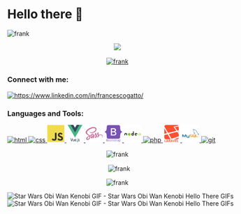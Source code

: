 <h1>Hello there 👋</h1>

<p align="left"> 
  <img src="https://komarev.com/ghpvc/?username=nothung429&label=Profile%20views&color=0e75b6&style=flat" alt="frank" /> 
</p>

<p align="center">
    <img src="https://readme-typing-svg.herokuapp.com?color=34eb49&width=380&height=85&lines=Hello+there+...;I'm+a+web+developer+from+Italy;I+hope+you+will+find...;...my+profile+interesting!&center=true"></a>
</p>

<p align="center"> 
  <a href="https://github.com/ryo-ma/github-profile-trophy">
    <img src="https://github-profile-trophy.vercel.app/?username=nothung429" alt="frank" />
  </a>
</p>

<h3 align="left">Connect with me:</h3>

<p align="left">
  <a href="https://www.linkedin.com/in/francesco-gatto-59a326248/" target="blank">
    <img align="center" src="https://raw.githubusercontent.com/rahuldkjain/github-profile-readme-generator/master/src/images/icons/Social/linked-in-alt.svg" alt="https://www.linkedin.com/in/francescogatto/" height="30" width="40" />
  </a>
</p>

<h3 align="left">Languages and Tools:</h3>

<p align="left"> 
  <a href="https://www.w3schools.com/html/" target="_blank" rel="noreferrer"> 
    <img src="https://cdn.jsdelivr.net/gh/devicons/devicon/icons/html5/html5-original-wordmark.svg" alt="html" width="40" height="40"/>
  </a>  
  <a href="https://www.w3schools.com/css/" target="_blank" rel="noreferrer"> 
    <img src="https://cdn.jsdelivr.net/gh/devicons/devicon/icons/css3/css3-original-wordmark.svg" alt="css" width="40" height="40"/> 
  </a> 
  <a href="https://developer.mozilla.org/en-US/docs/Web/JavaScript" target="_blank" rel="noreferrer">
    <img src="https://raw.githubusercontent.com/devicons/devicon/master/icons/javascript/javascript-original.svg" alt="javascript" width="40" height="40"/>
  </a>
  <a href="https://vuejs.org/" target="_blank" rel="noreferrer"> 
    <img src="https://raw.githubusercontent.com/devicons/devicon/master/icons/vuejs/vuejs-original-wordmark.svg" alt="vuejs" width="40" height="40"/> 
  </a> 
  <a href="https://sass-lang.com" target="_blank" rel="noreferrer">
    <img src="https://raw.githubusercontent.com/devicons/devicon/master/icons/sass/sass-original.svg" alt="sass" width="40" height="40"/> 
  </a>
  <a href="https://getbootstrap.com" target="_blank" rel="noreferrer"> 
    <img src="https://raw.githubusercontent.com/devicons/devicon/master/icons/bootstrap/bootstrap-plain-wordmark.svg" alt="bootstrap" width="40" height="40"/> 
  </a> 
  <a href="https://nodejs.org" target="_blank" rel="noreferrer"> 
    <img src="https://raw.githubusercontent.com/devicons/devicon/master/icons/nodejs/nodejs-original-wordmark.svg" alt="nodejs" width="40" height="40"/> 
  </a> 
  <a href="https://nodejs.org" target="_blank" rel="noreferrer"> 
    <img src="https://cdn.jsdelivr.net/gh/devicons/devicon/icons/php/php-plain.svg" alt="php" width="40" height="40"/>
  </a> 
  <a href="https://laravel.com/" target="_blank" rel="noreferrer"> 
    <img src="https://raw.githubusercontent.com/devicons/devicon/master/icons/laravel/laravel-plain-wordmark.svg" alt="laravel" width="40" height="40"/> 
  </a>
  <a href="https://www.mysql.com/" target="_blank" rel="noreferrer"> 
    <img src="https://raw.githubusercontent.com/devicons/devicon/master/icons/mysql/mysql-original-wordmark.svg" alt="mysql" width="40" height="40"/>
  </a> 
  <a href="https://git-scm.com/" target="_blank" rel="noreferrer"> 
    <img src="https://www.vectorlogo.zone/logos/git-scm/git-scm-icon.svg" alt="git" width="40" height="40"/> 
  </a> 
</p>

<p align="center">
  <img align="center" src="https://github-readme-stats.vercel.app/api/top-langs?username=nothung429&show_icons=true&locale=en&layout=compact" alt="frank"/></p>

<p align="center">&nbsp;
  <img align="center" src="https://github-readme-stats.vercel.app/api?username=nothung429&show_icons=true&locale=en" alt="frank"/>
</p>

<p align="center">
  <img align="center" src="https://github-readme-streak-stats.herokuapp.com/?user=nothung429&" alt="frank"/>
</p>

<div class="Gif " style="width: 683px; height: 311.327px;"><img src="https://media.tenor.com/WuOwfnsLcfYAAAAC/star-wars-obi-wan-kenobi.gif" width="683" height="311.32730923694777" alt="Star Wars Obi Wan Kenobi GIF - Star Wars Obi Wan Kenobi Hello There GIFs" style="max-width: 683px;">
  <img src="https://media.tenor.com/WuOwfnsLcfYAAAAC/star-wars-obi-wan-kenobi.gif" width="683" height="311.32730923694777" alt="Star Wars Obi Wan Kenobi GIF - Star Wars Obi Wan Kenobi Hello There GIFs" style="max-width: 683px;">
</div>
